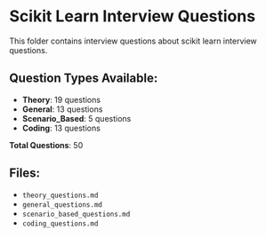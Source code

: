 # Scikit Learn Interview Questions

This folder contains interview questions about scikit learn interview questions.

## Question Types Available:

- **Theory**: 19 questions
- **General**: 13 questions
- **Scenario_Based**: 5 questions
- **Coding**: 13 questions

**Total Questions**: 50

## Files:

- `theory_questions.md`
- `general_questions.md`
- `scenario_based_questions.md`
- `coding_questions.md`
